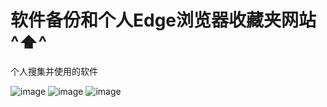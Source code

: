 # 软件备份和个人Edge浏览器收藏夹网站^⬆^
个人搜集并使用的软件

![image](https://github.com/user-attachments/assets/bdf8af85-a633-4f88-a362-2d3844d0bc53)
![image](https://github.com/user-attachments/assets/96551ddc-de0c-4528-addf-66eab3d1f4bb)
![image](https://github.com/user-attachments/assets/72ccbaf7-f0a7-4ee2-a596-c6a5311c5364)
